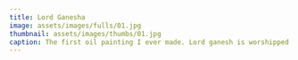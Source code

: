 ```yaml
---
title: Lord Ganesha
image: assets/images/fulls/01.jpg
thumbnail: assets/images/thumbs/01.jpg
caption: The first oil painting I ever made. Lord ganesh is worshipped as the lord of beginnings and as the lord of removing obstacles, the patron of arts and sciences, and the god of intellect and wisdom.
---
```

